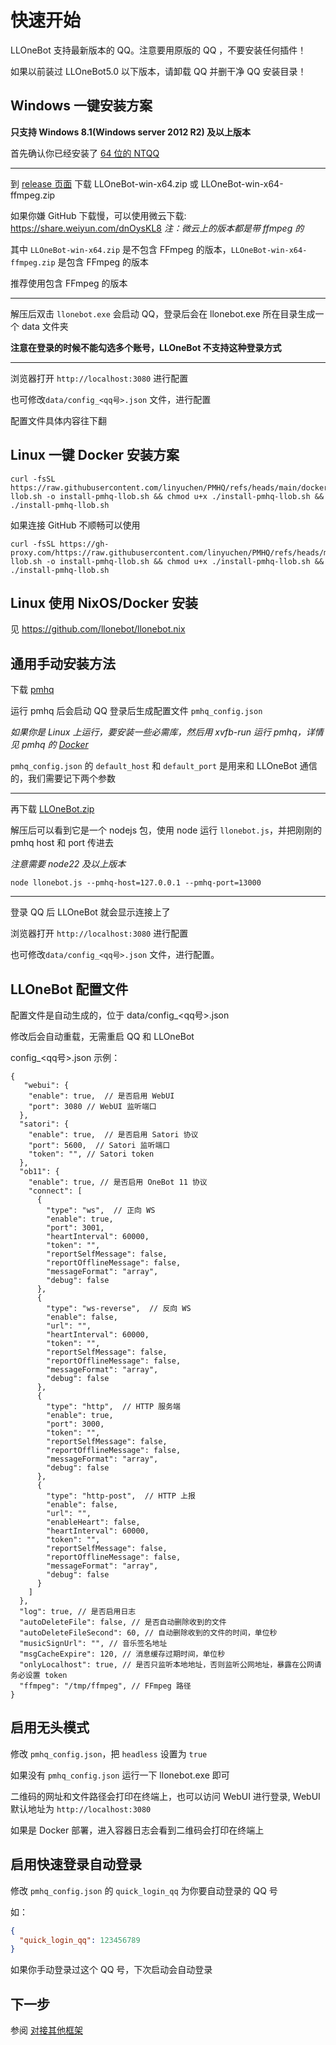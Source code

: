 # 快速开始

LLOneBot 支持最新版本的 QQ。注意要用原版的 QQ ，不要安装任何插件！

如果以前装过 LLOneBot5.0 以下版本，请卸载 QQ 并删干净 QQ 安装目录！

## Windows 一键安装方案

**只支持 Windows 8.1(Windows server 2012 R2) 及以上版本**

首先确认你已经安装了 [64 位的 NTQQ](https://im.qq.com)

---
到 [release 页面](https://github.com/LLOneBot/LLOneBot/releases) 下载 LLOneBot-win-x64.zip 或 LLOneBot-win-x64-ffmpeg.zip

如果你嫌 GitHub 下载慢，可以使用微云下载: 
<https://share.weiyun.com/dnOysKL8>
*注：微云上的版本都是带 ffmpeg 的*

其中 `LLOneBot-win-x64.zip` 是不包含 FFmpeg 的版本，`LLOneBot-win-x64-ffmpeg.zip` 是包含 FFmpeg 的版本

推荐使用包含 FFmpeg 的版本

---
解压后双击 `llonebot.exe` 会启动 QQ，登录后会在 llonebot.exe 所在目录生成一个 data 文件夹

**注意在登录的时候不能勾选多个账号，LLOneBot 不支持这种登录方式**

---
浏览器打开 `http://localhost:3080` 进行配置

也可修改`data/config_<qq号>.json` 文件，进行配置

配置文件具体内容往下翻

## Linux 一键 Docker 安装方案

```shell
curl -fsSL https://raw.githubusercontent.com/linyuchen/PMHQ/refs/heads/main/docker/install-llob.sh -o install-pmhq-llob.sh && chmod u+x ./install-pmhq-llob.sh && ./install-pmhq-llob.sh
```

如果连接 GitHub 不顺畅可以使用

```shell
curl -fsSL https://gh-proxy.com/https://raw.githubusercontent.com/linyuchen/PMHQ/refs/heads/main/docker/install-llob.sh -o install-pmhq-llob.sh && chmod u+x ./install-pmhq-llob.sh && ./install-pmhq-llob.sh
```

## Linux 使用 NixOS/Docker 安装

见 <https://github.com/llonebot/llonebot.nix>

## 通用手动安装方法

下载 [pmhq](https://github.com/linyuchen/PMHQ/releases)

运行 pmhq 后会启动 QQ 登录后生成配置文件 `pmhq_config.json`

*如果你是 Linux 上运行，要安装一些必需库，然后用 xvfb-run 运行 pmhq，详情见 pmhq 的 [Docker](https://github.com/linyuchen/PMHQ/blob/main/docker/pmhq/Dockerfile)*

`pmhq_config.json` 的 `default_host` 和 `default_port` 是用来和 LLOneBot 通信的，我们需要记下两个参数

---

再下载 [LLOneBot.zip](https://github.com/LLOneBot/LLOneBot/releases)

解压后可以看到它是一个 nodejs 包，使用 node 运行 `llonebot.js`，并把刚刚的 pmhq host 和 port 传进去

*注意需要 node22 及以上版本*

```shell
node llonebot.js --pmhq-host=127.0.0.1 --pmhq-port=13000
```

---
登录 QQ 后 LLOneBot 就会显示连接上了

浏览器打开 `http://localhost:3080` 进行配置

也可修改`data/config_<qq号>.json` 文件，进行配置。

## LLOneBot 配置文件

配置文件是自动生成的，位于 data/config_<qq号>.json

修改后会自动重载，无需重启 QQ 和 LLOneBot

config_<qq号>.json 示例：

```json5
{
   "webui": {
    "enable": true,  // 是否启用 WebUI
    "port": 3080 // WebUI 监听端口
  }, 
  "satori": {
    "enable": true,  // 是否启用 Satori 协议
    "port": 5600,  // Satori 监听端口
    "token": "", // Satori token
  },
  "ob11": {
    "enable": true, // 是否启用 OneBot 11 协议
    "connect": [
      {
        "type": "ws",  // 正向 WS
        "enable": true,
        "port": 3001,
        "heartInterval": 60000,
        "token": "",
        "reportSelfMessage": false,
        "reportOfflineMessage": false,
        "messageFormat": "array",
        "debug": false
      },
      {
        "type": "ws-reverse",  // 反向 WS
        "enable": false,
        "url": "",
        "heartInterval": 60000,
        "token": "",
        "reportSelfMessage": false,
        "reportOfflineMessage": false,
        "messageFormat": "array",
        "debug": false
      },
      {
        "type": "http",  // HTTP 服务端
        "enable": true,
        "port": 3000,
        "token": "",
        "reportSelfMessage": false,
        "reportOfflineMessage": false,
        "messageFormat": "array",
        "debug": false
      },
      {
        "type": "http-post",  // HTTP 上报
        "enable": false,
        "url": "",
        "enableHeart": false,
        "heartInterval": 60000,
        "token": "",
        "reportSelfMessage": false,
        "reportOfflineMessage": false,
        "messageFormat": "array",
        "debug": false
      }
    ] 
  },
  "log": true, // 是否启用日志
  "autoDeleteFile": false, // 是否自动删除收到的文件
  "autoDeleteFileSecond": 60, // 自动删除收到的文件的时间，单位秒
  "musicSignUrl": "", // 音乐签名地址
  "msgCacheExpire": 120, // 消息缓存过期时间，单位秒
  "onlyLocalhost": true, // 是否只监听本地地址，否则监听公网地址，暴露在公网请务必设置 token
  "ffmpeg": "/tmp/ffmpeg", // FFmpeg 路径
}
```

## 启用无头模式

修改 `pmhq_config.json`，把 `headless` 设置为 `true`

如果没有 `pmhq_config.json` 运行一下 llonebot.exe 即可

二维码的网址和文件路径会打印在终端上，也可以访问 WebUI 进行登录, WebUI 默认地址为 `http://localhost:3080`

如果是 Docker 部署，进入容器日志会看到二维码会打印在终端上

## 启用快速登录自动登录

修改 `pmhq_config.json` 的 `quick_login_qq` 为你要自动登录的 QQ 号

如：

```json
{
  "quick_login_qq": 123456789
}
```

如果你手动登录过这个 QQ 号，下次启动会自动登录

## 下一步

参阅 [对接其他框架](./configuration.md#对接其他框架)



